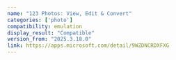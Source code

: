 ```yaml
---
name: "123 Photos: View, Edit & Convert"
categories: ['photo']
compatibility: emulation
display_result: "Compatible"
version_from: "2025.3.18.0"
link: https://apps.microsoft.com/detail/9WZDNCRDXFXG
---
```

